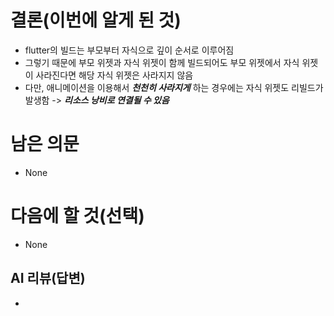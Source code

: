 # 결론(이번에 알게 된 것)
- flutter의 빌드는 부모부터 자식으로 깊이 순서로 이루어짐
- 그렇기 때문에 부모 위젯과 자식 위젯이 함께 빌드되어도 부모 위젯에서 자식 위젯이 사라진다면 해당 자식 위젯은 사라지지 않음
- 다만, 애니메이션을 이용해서 ***천천히 사라지게*** 하는 경우에는 자식 위젯도 리빌드가 발생함 -> ***리소스 낭비로 연결될 수 있음***

# 남은 의문
- None

# 다음에 할 것(선택)
- None



## AI 리뷰(답변)
- 
